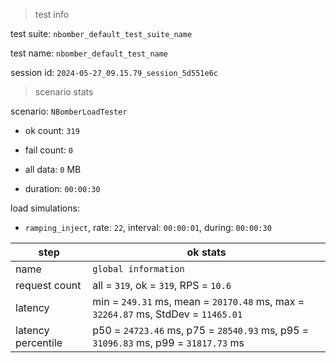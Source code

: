 > test info

test suite: `nbomber_default_test_suite_name`

test name: `nbomber_default_test_name`

session id: `2024-05-27_09.15.79_session_5d551e6c`

> scenario stats

scenario: `NBomberLoadTester`

  - ok count: `319`

  - fail count: `0`

  - all data: `0` MB

  - duration: `00:00:30`

load simulations:

  - `ramping_inject`, rate: `22`, interval: `00:00:01`, during: `00:00:30`

|step|ok stats|
|---|---|
|name|`global information`|
|request count|all = `319`, ok = `319`, RPS = `10.6`|
|latency|min = `249.31` ms, mean = `20170.48` ms, max = `32264.87` ms, StdDev = `11465.01`|
|latency percentile|p50 = `24723.46` ms, p75 = `28540.93` ms, p95 = `31096.83` ms, p99 = `31817.73` ms|




